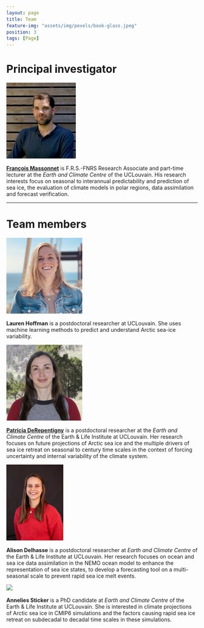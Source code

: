 ```yaml
---
layout: page
title: Team
feature-img: "assets/img/pexels/book-glass.jpeg"
position: 3
tags: [Page]
---
```


# Principal investigator

<img src="/assets/img/pics/FrancoisMassonnet.jpg" height = "200px">

[**François Massonnet**](https://www.climate.be/u/fmasson) is F.R.S.-FNRS Research Associate and part-time lecturer at the *Earth and Climate Centre* of the UCLouvain. His research interests focus on seasonal to interannual predictability and prediction of sea ice, the evaluation of climate models in polar regions, data assimilation and forecast verification.

---

# Team members

<img src="/assets/img/pics/hoffman.jpg" height = "200px">

**Lauren Hoffman** is a postdoctoral researcher at UCLouvain. She uses machine learning methods to predict and understand Arctic sea-ice variability.


<img src="/assets/img/pics/PatriciaDeRepentigny.jpg" height = "200px">

[**Patricia DeRepentigny**](https://uclouvain.be/en/directories/patricia.derepentigny) is a postdoctoral researcher at the *Earth and Climate Centre* of the Earth & Life Institute at UCLouvain. Her research focuses on future projections of Arctic sea ice and the multiple drivers of sea ice retreat on seasonal to century time scales in the context of forcing uncertainty and internal variability of the climate system.

<img src="/assets/img/pics/alisondelhasse.jpg" height = "200px">

**Alison Delhasse** is a postdoctoral researcher at *Earth and Climate Centre* of the Earth & Life Institute at UCLouvain. Her research focuses on ocean and sea ice data assimilation in the NEMO ocean model to enhance the representation of sea ice states, to develop a forecasting tool on a multi-seasonal scale to prevent rapid sea ice melt events.

<img src="/assets/img/pics/AnneliesSticker.png" height = "200px">

**Annelies Sticker** is a PhD candidate at *Earth and Climate Centre* of the Earth & Life Institute at UCLouvain. She is interested in climate projections of Arctic sea ice in CMIP6 simulations and the factors causing rapid sea ice retreat on subdecadal to decadal time scales in these simulations.

